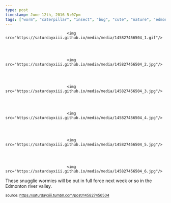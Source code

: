```yaml
---
type: post
timestamp: June 12th, 2016 5:07pm
tags: ["worm", "caterpillar", "insect", "bug", "cute", "nature", "edmonton", "summer", "larva", "photography"]
---
```



                               <img src="https://saturdayxiii.github.io/media/media/145827456504_1.gif"/>
                           

                                                                                                                           

                               <img src="https://saturdayxiii.github.io/media/media/145827456504_2.jpg"/>
                           

                                                                                                                           

                               <img src="https://saturdayxiii.github.io/media/media/145827456504_3.jpg"/>
                           

                                                                                                                           

                               <img src="https://saturdayxiii.github.io/media/media/145827456504_4.jpg"/>
                           

                                                                                                                           

                               <img src="https://saturdayxiii.github.io/media/media/145827456504_5.jpg"/>
                           

                                                                                                                           

                               <img src="https://saturdayxiii.github.io/media/media/145827456504_6.jpg"/>
                           

                                                                                                                      
These snugglie wormies will be out in full force next week or so in the Edmonton river valley.
 
                                    
                
                
                
                
                                
<small>source: https://saturdayxiii.tumblr.com/post/145827456504</small>
